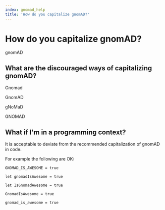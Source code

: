 ```yaml
---
index: gnomad_help
title: 'How do you capitalize gnomAD?'
---
```


# How do you capitalize gnomAD?

gnomAD

## What are the discouraged ways of capitalizing gnomAD?

Gnomad

GnomAD

gNoMaD

GNOMAD

## What if I'm in a programming context?

It is acceptable to deviate from the recommended capitalization of gnomAD in code.

For example the following are OK:

`GNOMAD_IS_AWESOME = true`

`let gnomadIsAwesome = true`

`let IsGnomadAwesome = true`

`GnomadIsAwesome = true`

`gnomad_is_awesome = true`
